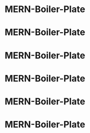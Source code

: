 # MERN-Boiler-Plate
# MERN-Boiler-Plate
# MERN-Boiler-Plate
# MERN-Boiler-Plate
# MERN-Boiler-Plate
# MERN-Boiler-Plate
